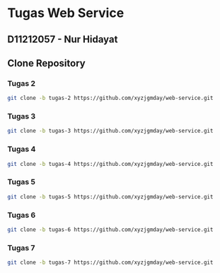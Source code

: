 # Tugas Web Service

## D11212057 - Nur Hidayat

## Clone Repository 
### Tugas 2
```sh
git clone -b tugas-2 https://github.com/xyzjgmday/web-service.git
```

### Tugas 3
```sh
git clone -b tugas-3 https://github.com/xyzjgmday/web-service.git
```

### Tugas 4
```sh
git clone -b tugas-4 https://github.com/xyzjgmday/web-service.git
```
### Tugas 5
```sh
git clone -b tugas-5 https://github.com/xyzjgmday/web-service.git
```

### Tugas 6
```sh
git clone -b tugas-6 https://github.com/xyzjgmday/web-service.git
```

### Tugas 7
```sh
git clone -b tugas-7 https://github.com/xyzjgmday/web-service.git
```
